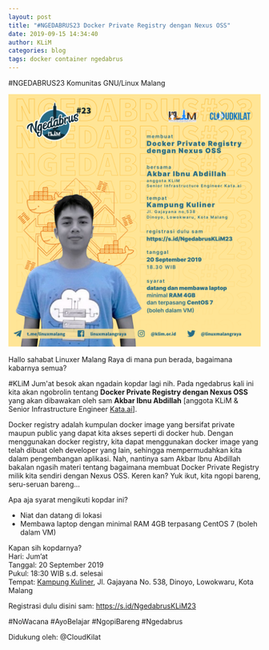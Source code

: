 ```yaml
---
layout: post
title: "#NGEDABRUS23 Docker Private Registry dengan Nexus OSS"
date: 2019-09-15 14:34:40
author: KLiM
categories: blog
tags: docker container ngedabrus  
---
```


\#NGEDABRUS23
Komunitas GNU/Linux Malang

![#NGEDABRUS23](/assets/images/ngedabrus-23.png)

Hallo sahabat Linuxer Malang Raya di mana pun berada, bagaimana kabarnya semua?

\#KLiM Jum'at besok akan ngadain kopdar lagi nih. Pada ngedabrus kali ini kita akan ngobrolin tentang **Docker Private Registry dengan Nexus OSS** yang akan dibawakan oleh sam **Akbar Ibnu Abdillah** [anggota KLiM & Senior Infrastructure Engineer [Kata.ai](https://kata.ai)].

Docker registry adalah kumpulan docker image yang bersifat private maupun public yang dapat kita akses seperti di docker hub. Dengan menggunakan docker registry, kita dapat menggunakan docker image yang telah dibuat oleh developer yang lain, sehingga mempermudahkan kita dalam pengembangan aplikasi. Nah, nantinya sam Akbar Ibnu Abdillah bakalan ngasih materi tentang bagaimana membuat Docker Private Registry milik kita sendiri dengan Nexus OSS. Keren kan? Yuk ikut, kita ngopi bareng, seru-seruan bareng...

Apa aja syarat mengikuti kopdar ini?
- Niat dan datang di lokasi
- Membawa laptop dengan minimal RAM 4GB terpasang CentOS 7 (boleh dalam VM)

Kapan sih kopdarnya?  
Hari: Jum’at  
Tanggal: 20 September 2019  
Pukul: 18:30 WIB s.d. selesai  
Tempat:  [Kampung Kuliner](https://goo.gl/maps/oYYBCQ1NLJiVh3QV8), Jl. Gajayana No. 538, Dinoyo, Lowokwaru, Kota Malang

Registrasi dulu disini sam:
https://s.id/NgedabrusKLiM23

\#NoWacana \#AyoBelajar \#NgopiBareng \#Ngedabrus

Didukung oleh:
@CloudKilat
